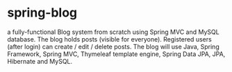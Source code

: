 # spring-blog
a fully-functional Blog system from scratch using Spring MVC and MySQL database. The blog holds posts (visible for everyone). Registered users (after login) can create / edit / delete posts. The blog will use Java, Spring Framework, Spring MVC, Thymeleaf template engine, Spring Data JPA, JPA, Hibernate and MySQL.
